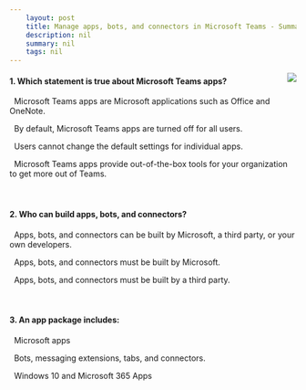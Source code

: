 ```yaml
---
    layout: post
    title: Manage apps, bots, and connectors in Microsoft Teams - Summary and knowledge check
    description: nil
    summary: nil
    tags: nil
---
```



 <a target="_blank" href="https://docs.microsoft.com/en-us/learn/modules/m365-teams-collab-apps-bots-connectors/summary-knowledge-check/"><i class="fas fa-external-link-alt"></i> </a>
 <img align="right" src="https://docs.microsoft.com/en-us/learn/achievements/manage-apps-bots-and-connectors-in-ms-teams.svg">
####  1. Which statement is true about Microsoft Teams apps?


<i class='far fa-square'></i> &nbsp;&nbsp;Microsoft Teams apps are Microsoft applications such as Office and OneNote.

<i class='far fa-square'></i> &nbsp;&nbsp;By default, Microsoft Teams apps are turned off for all users.

<i class='far fa-square'></i> &nbsp;&nbsp;Users cannot change the default settings for individual apps.

<i class='fas fa-check-square' style='color: Dodgerblue;'></i> &nbsp;&nbsp;Microsoft Teams apps provide out-of-the-box tools for your organization to get more out of Teams.
<br />
<br />
<br />

####  2. Who can build apps, bots, and connectors?


<i class='fas fa-check-square' style='color: Dodgerblue;'></i> &nbsp;&nbsp;Apps, bots, and connectors can be built by Microsoft, a third party, or your own developers.

<i class='far fa-square'></i> &nbsp;&nbsp;Apps, bots, and connectors must be built by Microsoft.

<i class='far fa-square'></i> &nbsp;&nbsp;Apps, bots, and connectors must be built by a third party.
<br />
<br />
<br />

####  3. An app package includes:


<i class='far fa-square'></i> &nbsp;&nbsp;Microsoft apps

<i class='fas fa-check-square' style='color: Dodgerblue;'></i> &nbsp;&nbsp;Bots, messaging extensions, tabs, and connectors.

<i class='far fa-square'></i> &nbsp;&nbsp;Windows 10 and Microsoft 365 Apps
<br />
<br />
<br />
